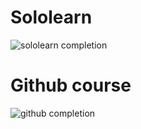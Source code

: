 # Sololearn
![sololearn completion](https://user-images.githubusercontent.com/59721579/153710415-10c19f51-9f4e-40e6-8dea-ecca92de144a.jpg)
# Github course
![github completion](https://user-images.githubusercontent.com/59721579/153710488-e20c6aaa-1622-41bf-baf0-4c6aec12267d.jpg)


